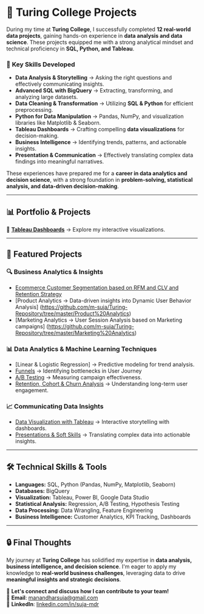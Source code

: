 # 🎯 Turing College Projects  

During my time at **Turing College**, I successfully completed **12 real-world data projects**, gaining hands-on experience in **data analysis and data science**. These projects equipped me with a strong analytical mindset and technical proficiency in **SQL, Python, and Tableau**.

### 🚀 **Key Skills Developed**  
- **Data Analysis & Storytelling** → Asking the right questions and effectively communicating insights.  
- **Advanced SQL with BigQuery** → Extracting, transforming, and analyzing large datasets.  
- **Data Cleaning & Transformation** → Utilizing **SQL & Python** for efficient preprocessing.  
- **Python for Data Manipulation** → Pandas, NumPy, and visualization libraries like Matplotlib & Seaborn.  
- **Tableau Dashboards** → Crafting compelling **data visualizations** for decision-making.  
- **Business Intelligence** → Identifying trends, patterns, and actionable insights.  
- **Presentation & Communication** → Effectively translating complex data findings into meaningful narratives.  

These experiences have prepared me for a **career in data analytics and decision science**, with a strong foundation in **problem-solving, statistical analysis, and data-driven decision-making**.

---

## 📊 **Portfolio & Projects**
🔗 **[Tableau Dashboards](https://public.tableau.com/app/profile/suja.manandhar/vizzes)** → Explore my interactive visualizations. 

---

## 📌 **Featured Projects**
### **🔍 Business Analytics & Insights**
- [Ecommerce Customer Segmentation based on RFM and CLV and Retention Strategy](https://github.com/m-suja/Turing-Repository/tree/master/Capstone-Ecommerce%20Insights)
- [Product Analytics → Data-driven insights into Dynamic User Behavior Analysis] (https://github.com/m-suja/Turing-Repository/tree/master/Product%20Analytics)
- [Marketing Analytics → User Session Analysis based on Marketing campaigns] (https://github.com/m-suja/Turing-Repository/tree/master/Marketing%20Analytics)

### **📊 Data Analytics & Machine Learning Techniques**
- [Linear & Logistic Regression] → Predictive modeling for trend analysis.
- [Funnels](https://github.com/m-suja/Turing-Repository/tree/main/08%20Funnel%20Analysis) → Identifying bottlenecks in User Journey
- [A/B Testing](https://github.com/m-suja/Turing-Repository/tree/main/10%20A%3AB%20Testing) → Measuring campaign effectiveness.
- [Retention, Cohort & Churn Analysis](https://github.com/m-suja/Turing-Repository/tree/main/07%20Cohort%20and%20Retentions) → Understanding long-term user engagement.

### **📈 Communicating Data Insights**
- [Data Visualization with Tableau](https://github.com/m-suja/Turing-Repository/tree/main/05%20Visualizing%20Data%20using%20Tableau) → Interactive storytelling with dashboards.
- [Presentations & Soft Skills](https://github.com/m-suja/Turing-Repository/tree/main/06%20Presentation%20Skills) → Translating complex data into actionable insights.

---

## 🛠 **Technical Skills & Tools**
- **Languages:** SQL, Python (Pandas, NumPy, Matplotlib, Seaborn)  
- **Databases:** BigQuery
- **Visualization:** Tableau, Power BI, Google Data Studio  
- **Statistical Analysis:** Regression, A/B Testing, Hypothesis Testing  
- **Data Processing:** Data Wrangling, Feature Engineering
- **Business Intelligence:** Customer Analytics, KPI Tracking, Dashboards  

---

## 🔒 **Final Thoughts**
My journey at **Turing College** has solidified my expertise in **data analysis, business intelligence, and decision science**. I'm eager to apply my knowledge to **real-world business challenges**, leveraging data to drive **meaningful insights and strategic decisions**.

🚀 **Let's connect and discuss how I can contribute to your team!**  
📩 **Email**: manandharsuja@gmail.com  
💼 **LinkedIn**: [linkedin.com/in/suja-mdr](https://www.linkedin.com/in/suja-mdr)  
